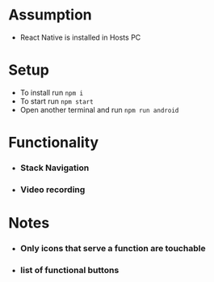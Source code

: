 # Assumption
- React Native is installed in Hosts PC
# Setup
- To install run `npm i`
- To start run `npm start`
- Open another terminal and run `npm run android` 
  
# Functionality
- ### Stack Navigation
- ### Video recording

# Notes
- ### Only icons that serve a function are touchable
- ### list of functional buttons
